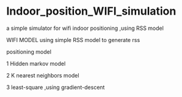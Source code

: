 # Indoor_position_WIFI_simulation

a simple simulator for wifi indoor positioning ,using RSS model

WIFI MODEL using simple RSS model to generate rss

positioning model

1 Hidden markov model

2 K nearest neighbors model

3 least-square ,using gradient-descent


